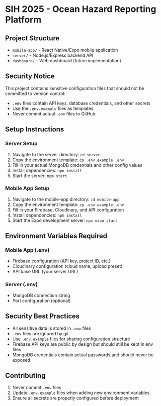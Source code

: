 # SIH 2025 - Ocean Hazard Reporting Platform

## Project Structure
- `mobile-app/` - React Native/Expo mobile application
- `server/` - Node.js/Express backend API
- `dashboard/` - Web dashboard (future implementation)

## Security Notice
This project contains sensitive configuration files that should not be committed to version control:
- `.env` files contain API keys, database credentials, and other secrets
- Use the `.env.example` files as templates
- Never commit actual `.env` files to GitHub

## Setup Instructions

### Server Setup
1. Navigate to the server directory: `cd server`
2. Copy the environment template: `cp .env.example .env`
3. Fill in your actual MongoDB credentials and other config values
4. Install dependencies: `npm install`
5. Start the server: `npm start`

### Mobile App Setup
1. Navigate to the mobile-app directory: `cd mobile-app`
2. Copy the environment template: `cp .env.example .env`
3. Fill in your Firebase, Cloudinary, and API configuration
4. Install dependencies: `npm install`
5. Start the Expo development server: `npx expo start`

## Environment Variables Required

### Mobile App (.env)
- Firebase configuration (API key, project ID, etc.)
- Cloudinary configuration (cloud name, upload preset)
- API base URL (your server URL)

### Server (.env)
- MongoDB connection string
- Port configuration (optional)

## Security Best Practices
- All sensitive data is stored in `.env` files
- `.env` files are ignored by git
- Use `.env.example` files for sharing configuration structure
- Firebase API keys are public by design but should still be kept in env files
- MongoDB credentials contain actual passwords and should never be exposed

## Contributing
1. Never commit `.env` files
2. Update `.env.example` files when adding new environment variables
3. Ensure all secrets are properly configured before deployment